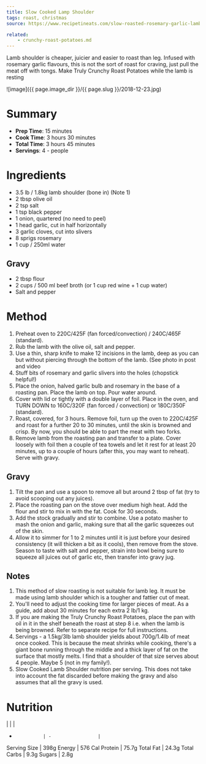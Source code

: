 ```yaml
---
title: Slow Cooked Lamp Shoulder
tags: roast, christmas
source: https://www.recipetineats.com/slow-roasted-rosemary-garlic-lamb-shoulder/

related:
    - crunchy-roast-potatoes.md
---
```


Lamb shoulder is cheaper, juicier and easier to roast than leg. Infused with rosemary garlic flavours, this is not the sort of roast for craving, just pull the meat off with tongs. Make Truly Crunchy Roast Potatoes while the lamb is resting

![image]({{ page.image_dir }}/{{ page.slug }}/2018-12-23.jpg)

# Summary

* **Prep Time**: 15 minutes
* **Cook Time**: 3 hours 30 minutes
* **Total Time**: 3 hours 45 minutes
* **Servings**: 4 - people


# Ingredients

- 3.5 lb / 1.8kg lamb shoulder (bone in) (Note 1)
- 2 tbsp olive oil
- 2 tsp salt
- 1 tsp black pepper
- 1 onion, quartered (no need to peel)
- 1 head garlic, cut in half horizontally
- 3 garlic cloves, cut into slivers
- 8 sprigs rosemary
- 1 cup / 250ml water

## Gravy

- 2 tbsp flour
- 2 cups / 500 ml beef broth (or 1 cup red wine + 1 cup water)
- Salt and pepper

# Method

1. Preheat oven to 220C/425F (fan forced/convection) / 240C/465F (standard).
1. Rub the lamb with the olive oil, salt and pepper.
1. Use a thin, sharp knife to make 12 incisions in the lamb, deep as you can but without piercing through the bottom of the lamb. (See photo in post and video
1. Stuff bits of rosemary and garlic slivers into the holes (chopstick helpful!)
1. Place the onion, halved garlic bulb and rosemary in the base of a roasting pan. Place the lamb on top. Pour water around.
1. Cover with lid or tightly with a double layer of foil. Place in the oven, and TURN DOWN to 160C/320F (fan forced / convection) or 180C/350F (standard).
1. Roast, covered, for 3 hours. Remove foil, turn up the oven to 220C/425F and roast for a further 20 to 30 minutes, until the skin is browned and crisp. By now, you should be able to part the meat with two forks.
1. Remove lamb from the roasting pan and transfer to a plate. Cover loosely with foil then a couple of tea towels and let it rest for at least 20 minutes, up to a couple of hours (after this, you may want to reheat). Serve with gravy.

## Gravy

1. Tilt the pan and use a spoon to remove all but around 2 tbsp of fat (try to avoid scooping out any juices).
1. Place the roasting pan on the stove over medium high heat. Add the flour and stir to mix in with the fat. Cook for 30 seconds. 
1. Add the stock gradually and stir to combine. Use a potato masher to mash the onion and garlic, making sure that all the garlic squeezes out of the skin. 
1. Allow it to simmer for 1 to 2 minutes until it is just before your desired consistency (it will thicken a bit as it cools), then remove from the stove. Season to taste with salt and pepper, strain into bowl being sure to squeeze all juices out of garlic etc, then transfer into gravy jug.

## Notes

1. This method of slow roasting is not suitable for lamb leg. It must be made using lamb shoulder which is a tougher and fattier cut of meat.
2. You'll need to adjust the cooking time for larger pieces of meat. As a guide, add about 30 minutes for each extra 2 lb/1 kg.
3. If you are making the Truly Crunchy Roast Potatoes, place the pan with oil in it in the shelf beneath the roast at step 8 i.e. when the lamb is being browned. Refer to separate recipe for full instructions.
4. Servings - a 1.5kg/3lb lamb shoulder yields about 700g/1.4lb of meat once cooked. This is because the meat shrinks while cooking, there's a giant bone running through the middle and a thick layer of fat on the surface that mostly melts. I find that a shoulder of that size serves about 4 people. Maybe 5 (not in my family!).
5. Slow Cooked Lamb Shoulder nutrition per serving. This does not take into account the fat discarded before making the gravy and also assumes that all the gravy is used.

# Nutrition

|               |                   |
-               | -                 |
Serving Size    | 398g 
Energy          | 576 Cal
Protein         | 75.7g
Total Fat       | 24.3g
Total Carbs     | 9.3g
Sugars          | 2.8g
